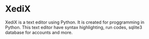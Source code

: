 # XediX
XediX is a text editor using Python. It is created for proggramming in Python. This text editor have syntax highlighting, run codes, sqlite3 database for accounts and more.
